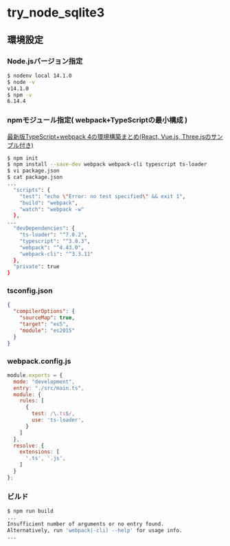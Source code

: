 # try_node_sqlite3

## 環境設定

### Node.jsバージョン指定

```bash
$ nodenv local 14.1.0
$ node -v
v14.1.0
$ npm -v
6.14.4
```

### npmモジュール指定( webpack+TypeScriptの最小構成 )

[最新版TypeScript+webpack 4の環境構築まとめ(React, Vue.js, Three.jsのサンプル付き)](https://ics.media/entry/16329/)

```bash
$ npm init
$ npm install --save-dev webpack webpack-cli typescript ts-loader
$ vi package.json
$ cat package.json
...
  "scripts": {
    "test": "echo \"Error: no test specified\" && exit 1",
    "build": "webpack",
    "watch": "webpack -w"
  },
...
  "devDependencies": {
    "ts-loader": "^7.0.2",
    "typescript": "^3.8.3",
    "webpack": "^4.43.0",
    "webpack-cli": "^3.3.11"
  },
  "private": true
}
```

### tsconfig.json

```json
{
  "compilerOptions": {
    "sourceMap": true,
    "target": "es5",
    "module": "es2015"
  }
}
```

### webpack.config.js

```javascript
module.exports = {
  mode: "development",
  entry: "./src/main.ts",
  module: {
    rules: [
      {
        test: /\.ts$/,
        use: 'ts-loader',
      }
    ]
  },
  resolve: {
    extensions: [
      '.ts', '.js',
    ]
  }
};
```

### ビルド

```bash
$ npm run build
...
Insufficient number of arguments or no entry found.
Alternatively, run 'webpack(-cli) --help' for usage info.
...
```
